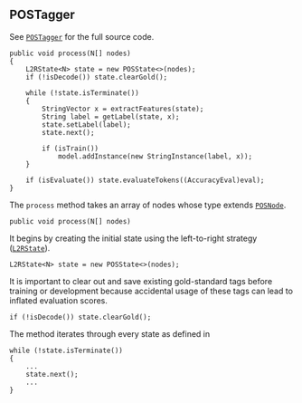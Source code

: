 ## POSTagger

See [`POSTagger`](../../java/edu/emory/mathcs/nlp/component/pos/POSTagger.java) for the full source code.

```
public void process(N[] nodes)
{
	L2RState<N> state = new POSState<>(nodes);
	if (!isDecode()) state.clearGold();
	
	while (!state.isTerminate())
	{
		StringVector x = extractFeatures(state);
		String label = getLabel(state, x);
		state.setLabel(label);
		state.next();
		
		if (isTrain())
			model.addInstance(new StringInstance(label, x));
	}
	
	if (isEvaluate()) state.evaluateTokens((AccuracyEval)eval);
}
```

The `process` method takes an array of nodes whose type extends [`POSNode`](../../java/edu/emory/mathcs/nlp/component/pos/POSNode.java).

```
public void process(N[] nodes)
```

It begins by creating the initial state using the left-to-right strategy ([`L2RState`](../../java/edu/emory/mathcs/nlp/component/state/NLPState.java)).

```
L2RState<N> state = new POSState<>(nodes);
```
It is important to clear out and save existing gold-standard tags before training or development because accidental usage of these tags can lead to inflated evaluation scores.

```
if (!isDecode()) state.clearGold();
```
The method iterates through every state as defined in 

```
while (!state.isTerminate())
{
	...
	state.next();
	...		
}
```